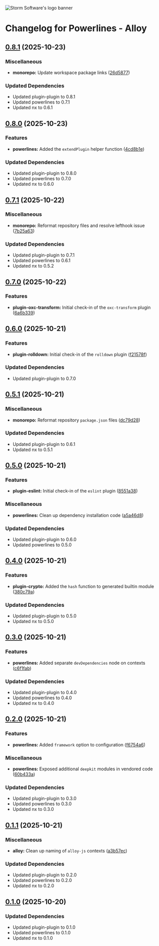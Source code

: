 ![Storm Software's logo banner](https://public.storm-cdn.com/brand-banner.png)

# Changelog for Powerlines - Alloy

## [0.8.1](https://github.com/storm-software/powerlines/releases/tag/alloy%400.8.1) (2025-10-23)

### Miscellaneous

- **monorepo:** Update workspace package links
  ([26d5877](https://github.com/storm-software/powerlines/commit/26d5877))

### Updated Dependencies

- Updated plugin-plugin to 0.8.1
- Updated powerlines to 0.7.1
- Updated nx to 0.6.1

## [0.8.0](https://github.com/storm-software/powerlines/releases/tag/alloy%400.8.0) (2025-10-23)

### Features

- **powerlines:** Added the `extendPlugin` helper function
  ([4cd8b1e](https://github.com/storm-software/powerlines/commit/4cd8b1e))

### Updated Dependencies

- Updated plugin-plugin to 0.8.0
- Updated powerlines to 0.7.0
- Updated nx to 0.6.0

## [0.7.1](https://github.com/storm-software/powerlines/releases/tag/alloy%400.7.1) (2025-10-22)

### Miscellaneous

- **monorepo:** Reformat repository files and resolve lefthook issue
  ([7b25a63](https://github.com/storm-software/powerlines/commit/7b25a63))

### Updated Dependencies

- Updated plugin-plugin to 0.7.1
- Updated powerlines to 0.6.1
- Updated nx to 0.5.2

## [0.7.0](https://github.com/storm-software/powerlines/releases/tag/alloy%400.7.0) (2025-10-22)

### Features

- **plugin-oxc-transform:** Initial check-in of the `oxc-transform` plugin
  ([6a6b339](https://github.com/storm-software/powerlines/commit/6a6b339))

## [0.6.0](https://github.com/storm-software/powerlines/releases/tag/alloy%400.6.0) (2025-10-21)

### Features

- **plugin-rolldown:** Initial check-in of the `rolldown` plugin
  ([f21578f](https://github.com/storm-software/powerlines/commit/f21578f))

### Updated Dependencies

- Updated plugin-plugin to 0.7.0

## [0.5.1](https://github.com/storm-software/powerlines/releases/tag/alloy%400.5.1) (2025-10-21)

### Miscellaneous

- **monorepo:** Reformat repository `package.json` files
  ([dc79d28](https://github.com/storm-software/powerlines/commit/dc79d28))

### Updated Dependencies

- Updated plugin-plugin to 0.6.1
- Updated nx to 0.5.1

## [0.5.0](https://github.com/storm-software/powerlines/releases/tag/alloy%400.5.0) (2025-10-21)

### Features

- **plugin-eslint:** Initial check-in of the `eslint` plugin
  ([8551a38](https://github.com/storm-software/powerlines/commit/8551a38))

### Miscellaneous

- **powerlines:** Clean up dependency installation code
  ([a5a46d8](https://github.com/storm-software/powerlines/commit/a5a46d8))

### Updated Dependencies

- Updated plugin-plugin to 0.6.0
- Updated powerlines to 0.5.0

## [0.4.0](https://github.com/storm-software/powerlines/releases/tag/alloy%400.4.0) (2025-10-21)

### Features

- **plugin-crypto:** Added the `hash` function to generated builtin module
  ([380c79a](https://github.com/storm-software/powerlines/commit/380c79a))

### Updated Dependencies

- Updated plugin-plugin to 0.5.0
- Updated nx to 0.5.0

## [0.3.0](https://github.com/storm-software/powerlines/releases/tag/alloy%400.3.0) (2025-10-21)

### Features

- **powerlines:** Added separate `devDependencies` node on contexts
  ([c6f1fab](https://github.com/storm-software/powerlines/commit/c6f1fab))

### Updated Dependencies

- Updated plugin-plugin to 0.4.0
- Updated powerlines to 0.4.0
- Updated nx to 0.4.0

## [0.2.0](https://github.com/storm-software/powerlines/releases/tag/alloy%400.2.0) (2025-10-21)

### Features

- **powerlines:** Added `framework` option to configuration
  ([f6754a6](https://github.com/storm-software/powerlines/commit/f6754a6))

### Miscellaneous

- **powerlines:** Exposed additional `deepkit` modules in vendored code
  ([60b433a](https://github.com/storm-software/powerlines/commit/60b433a))

### Updated Dependencies

- Updated plugin-plugin to 0.3.0
- Updated powerlines to 0.3.0
- Updated nx to 0.3.0

## [0.1.1](https://github.com/storm-software/powerlines/releases/tag/alloy%400.1.1) (2025-10-21)

### Miscellaneous

- **alloy:** Clean up naming of `alloy-js` contexts
  ([a3b57ec](https://github.com/storm-software/powerlines/commit/a3b57ec))

### Updated Dependencies

- Updated plugin-plugin to 0.2.0
- Updated powerlines to 0.2.0
- Updated nx to 0.2.0

## [0.1.0](https://github.com/storm-software/powerlines/releases/tag/alloy%400.1.0) (2025-10-20)

### Updated Dependencies

- Updated plugin-plugin to 0.1.0
- Updated powerlines to 0.1.0
- Updated nx to 0.1.0
